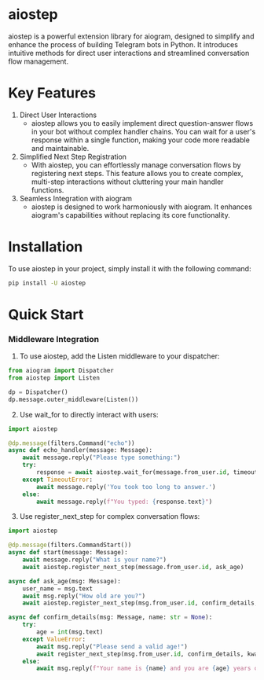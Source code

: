 # aiostep

aiostep is a powerful extension library for aiogram, designed to simplify and enhance the process of building Telegram bots in Python. It introduces intuitive methods for direct user interactions and streamlined conversation flow management.

# Key Features
1. Direct User Interactions
    - aiostep allows you to easily implement direct question-answer flows in your bot without complex handler chains. You can wait for a user's response within a single function, making your code more readable and maintainable.
2. Simplified Next Step Registration
    - With aiostep, you can effortlessly manage conversation flows by registering next steps. This feature allows you to create complex, multi-step interactions without cluttering your main handler functions.
3. Seamless Integration with aiogram
    - aiostep is designed to work harmoniously with aiogram. It enhances aiogram's capabilities without replacing its core functionality.

# Installation
To use aiostep in your project, simply install it with the following command:
```bash
pip install -U aiostep
```

# Quick Start
### Middleware Integration
1. To use aiostep, add the Listen middleware to your dispatcher:
```python
from aiogram import Dispatcher
from aiostep import Listen

dp = Dispatcher()
dp.message.outer_middleware(Listen())
```
2. Use wait_for to directly interact with users:
```python
import aiostep

@dp.message(filters.Command("echo"))
async def echo_handler(message: Message):
    await message.reply("Please type something:")
    try:
        response = await aiostep.wait_for(message.from_user.id, timeout=25)
    except TimeoutError:
        await message.reply('You took too long to answer.')
    else:
        await message.reply(f"You typed: {response.text}")
```
3. Use register_next_step for complex conversation flows:
```python
import aiostep

@dp.message(filters.CommandStart())
async def start(message: Message):
    await message.reply("What is your name?")
    await aiostep.register_next_step(message.from_user.id, ask_age)

async def ask_age(msg: Message):
    user_name = msg.text
    await msg.reply("How old are you?")
    await aiostep.register_next_step(msg.from_user.id, confirm_details, kwargs={"name": user_name})

async def confirm_details(msg: Message, name: str = None):
    try:
        age = int(msg.text)
    except ValueError:
        await msg.reply("Please send a valid age!")
        await register_next_step(msg.from_user.id, confirm_details, kwargs={"name": name})
    else:
        await msg.reply(f"Your name is {name} and you are {age} years old. Thank you!")
```
